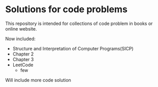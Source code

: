 # Solutions for code problems

This repository is intended for collections of code problem in books or online website.

Now included:

*  Structure and Interpretation of Computer Programs(SICP)
  * Chapter 2 
  * Chapter 3
* LeetCode
  * few



Will include more code solution